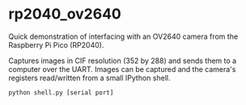 # rp2040_ov2640
Quick demonstration of interfacing with an OV2640 camera from the Raspberry Pi
Pico (RP2040).

Captures images in CIF resolution (352 by 288) and sends them to a computer over
the UART. Images can be captured and the camera's registers read/written from a
small IPython shell.

```
python shell.py [serial port]
```
